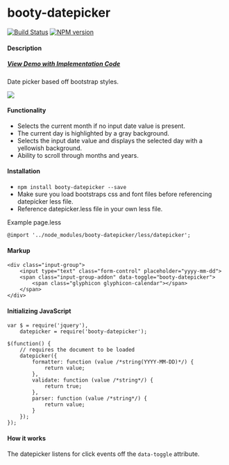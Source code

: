 booty-datepicker
================

[![Build Status](https://travis-ci.org/skinnybrit51/booty-datepicker.svg?branch=master)](https://travis-ci.org/skinnybrit51/booty-datepicker)
[![NPM version](https://badge.fury.io/js/booty-datepicker.svg)](http://badge.fury.io/js/booty-datepicker)


#### Description

##### [View Demo with Implementation Code](http://skinnybrit51.com/booty-datepicker "Demo")

Date picker based off bootstrap styles.

![](http://skinnybrit51.com/images/booty-datepicker.png)

#### Functionality
* Selects the current month if no input date value is present.
* The current day is highlighted by a gray background.
* Selects the input date value and displays the selected day with a yellowish background.
* Ability to scroll through months and years.

#### Installation
* <code>npm install booty-datepicker --save</code>
* Make sure you load bootstraps css and font files before referencing datepicker less file. 
* Reference datepicker.less file in your own less file.

Example page.less
````
@import '../node_modules/booty-datepicker/less/datepicker';
````

#### Markup
````
<div class="input-group">
    <input type="text" class="form-control" placeholder="yyyy-mm-dd">
    <span class="input-group-addon" data-toggle="booty-datepicker">     
        <span class="glyphicon glyphicon-calendar"></span>
    </span>
</div>
````

#### Initializing JavaScript
````
var $ = require('jquery'),
    datepicker = require('booty-datepicker');

$(function() {
    // requires the document to be loaded
    datepicker({
        formatter: function (value /*string(YYYY-MM-DD)*/) {
            return value;
        },
        validate: function (value /*string*/) {
            return true;
        },
        parser: function (value /*string*/) {
            return value;
        }
    });
});
````

#### How it works
The datepicker listens for click events off the <code>data-toggle</code> attribute.

